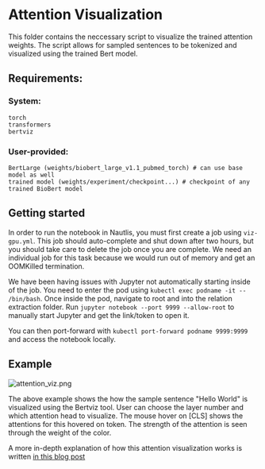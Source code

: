 # Attention Visualization

This folder contains the neccessary script to visualize the trained attention weights. The script allows for sampled sentences to be tokenized and visualized using the trained Bert model.


## Requirements:

### System:
```
torch
transformers
bertviz
```


### User-provided:
```
BertLarge (weights/biobert_large_v1.1_pubmed_torch) # can use base model as well
trained model (weights/experiment/checkpoint...) # checkpoint of any trained BioBert model
```

## Getting started

In order to run the notebook in Nautlis, you must first create a job using `viz-gpu.yml`. This job should auto-complete and shut down after two hours, but you should take care to delete the job once you are complete. We need an individual job for this task because we would run out of memory and get an OOMKilled termination.

We have been having issues with Jupyter not automatically starting inside of the job. You need to enter the pod using `kubectl exec podname -it -- /bin/bash`. Once inside the pod, navigate to root and into the relation extraction folder. Run `jupyter notebook --port 9999 --allow-root` to manually start Jupyter and get the link/token to open it.  

You can then port-forward with `kubectl port-forward podname 9999:9999` and access the notebook locally. 


## Example

![attention_viz.png](assets/attention_viz.png)

The above example shows the how the sample sentence "Hello World" is visualized using the Bertviz tool. User can choose the layer number and which attention head to visualize. The mouse hover on [CLS] shows the attentions for this hovered on token. The strength of the attention is seen through the weight of the color.

A more in-depth explanation of how this attention visualization works is written [in this blog post](https://towardsdatascience.com/deconstructing-bert-part-2-visualizing-the-inner-workings-of-attention-60a16d86b5c1?gi=0205807bbbe7)